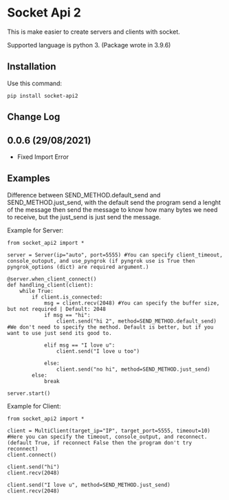 # Socket Api 2

This is make easier to create servers and clients with socket.

Supported language is python 3. (Package wrote in 3.9.6)

## Installation
Use this command:

    pip install socket-api2

## Change Log

0.0.6 (29/08/2021)
-------------------
- Fixed Import Error

## Examples

Difference between SEND_METHOD.default_send and SEND_METHOD.just_send, with the default send the program send a lenght of the message then send the message to know how many bytes we need to receive, but the just_send is just send the message. 

Example for Server:

    from socket_api2 import *

    server = Server(ip="auto", port=5555) #You can specify client_timeout, console_outoput, and use_pyngrok (if pyngrok use is True then pyngrok_options (dict) are required argument.) 

    @server.when_client_connect()
    def handling_client(client):
        while True:
            if client.is_connected:
                msg = client.recv(2048) #You can specify the buffer size, but not required | Default: 2048
                if msg == "hi":
                    client.send("hi 2", method=SEND_METHOD.default_send) #We don't need to specify the method. Default is better, but if you want to use just send its good to.
                
                elif msg == "I love u":
                    client.send("I love u too")

                else:
                    client.send("no hi", method=SEND_METHOD.just_send)
            else:
                break

    server.start()

Example for Client:

    from socket_api2 import *

    client = MultiClient(target_ip="IP", target_port=5555, timeout=10) #Here you can specify the timeout, console_output, and reconnect. (default True, if reconnect False then the program don't try reconnect)
    client.connect()

    client.send("hi")
    client.recv(2048)

    client.send("I love u", method=SEND_METHOD.just_send)
    client.recv(2048)